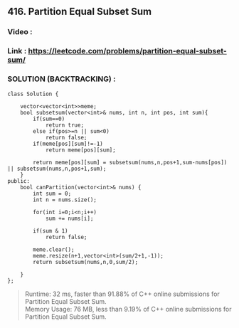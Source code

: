 ## 416. Partition Equal Subset Sum
### Video : 
### Link : https://leetcode.com/problems/partition-equal-subset-sum/

### SOLUTION (BACKTRACKING) : 

```
class Solution {

    vector<vector<int>>meme;
    bool subsetsum(vector<int>& nums, int n, int pos, int sum){
        if(sum==0)
            return true;
        else if(pos>=n || sum<0)
            return false;
        if(meme[pos][sum]!=-1)
            return meme[pos][sum];

        return meme[pos][sum] = subsetsum(nums,n,pos+1,sum-nums[pos]) || subsetsum(nums,n,pos+1,sum);
    }
public:
    bool canPartition(vector<int>& nums) {
        int sum = 0;
        int n = nums.size();

        for(int i=0;i<n;i++)
            sum += nums[i];
        
        if(sum & 1)
            return false;

        meme.clear();
        meme.resize(n+1,vector<int>(sum/2+1,-1));
        return subsetsum(nums,n,0,sum/2);
        
    }
};
```
> Runtime: 32 ms, faster than 91.88% of C++ online submissions for Partition Equal Subset Sum.<br>
> Memory Usage: 76 MB, less than 9.19% of C++ online submissions for Partition Equal Subset Sum.
